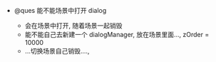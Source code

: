 -   @ques 能不能场景中打开 dialog

    -   会在场景中打开, 随着场景一起销毁
    -   能不能自己去新建一个 dialogManager, 放在场景里面..., zOrder = 10000
    -   ...切换场景自己销毁....,

